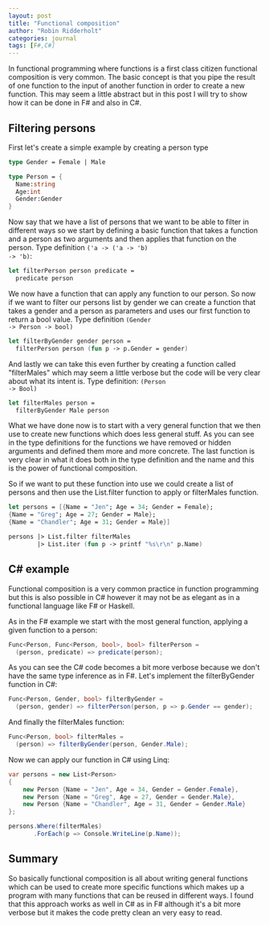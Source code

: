 ```yaml
---
layout: post
title: "Functional composition"
author: "Robin Ridderholt"
categories: journal
tags: [F#,C#]
---
```


In functional programming where functions is a first class citizen functional composition is very common. The basic concept is that you pipe the result of one function to the input of another function in order to create a new function. This may seem a little abstract but in this post I will try to show how it can be done in F# and also in C#.

## Filtering persons

First let's create a simple example by creating a person type

```fsharp
type Gender = Female | Male

type Person = {
  Name:string
  Age:int
  Gender:Gender
}
```

Now say that we have a list of persons that we want to be able to filter in different ways so we start by defining a basic function that takes a function and a person as two arguments and then applies that function on the person. Type definition <code>('a -> ('a -> 'b) -> 'b)</code>:

```fsharp
let filterPerson person predicate =
  predicate person
```

We now have a function that can apply any function to our person. So now if we want to filter our persons list by gender we can create a function that takes a gender and a person as parameters and uses our first function to return a bool value. Type definition <code>(Gender -> Person -> bool)</code>

```fsharp
let filterByGender gender person =
  filterPerson person (fun p -> p.Gender = gender)
```

And lastly we can take this even further by creating a function called "filterMales" which may seem a little verbose but the code will be very clear about what its intent is. Type definition: <code>(Person -> Bool)</code>

```fsharp
let filterMales person =
  filterByGender Male person
```

What we have done now is to start with a very general function that we then use to create new functions which does less general stuff. As you can see in the type definitions for the functions we have removed or hidden arguments and defined them more and more concrete. The last function is very clear in what it does both in the type definition and the name and this is the power of functional composition.

So if we want to put these function into use we could create a list of persons and then use the List.filter function to apply or filterMales function.

```fsharp
let persons = [{Name = "Jen"; Age = 34; Gender = Female};
{Name = "Greg"; Age = 27; Gender = Male};
{Name = "Chandler"; Age = 31; Gender = Male}]

persons |> List.filter filterMales
        |> List.iter (fun p -> printf "%s\r\n" p.Name)
```

## C# example
Functional composition is a very common practice in function programming but this is also possible in C# however it may not be as elegant as in a functional language like F# or Haskell.

As in the F# example we start with the most general function, applying a given function to a person:

```csharp
Func<Person, Func<Person, bool>, bool> filterPerson =
  (person, predicate) => predicate(person);
```

As you can see the C# code becomes a bit more verbose because we don't have the same type inference as in F#. Let's implement the filterByGender function in C#:

```csharp
Func<Person, Gender, bool> filterByGender =
  (person, gender) => filterPerson(person, p => p.Gender == gender);
```

And finally the filterMales function:

```csharp
Func<Person, bool> filterMales = 
  (person) => filterByGender(person, Gender.Male);
```

Now we can apply our function in C# using Linq:

```csharp
var persons = new List<Person>
{
    new Person {Name = "Jen", Age = 34, Gender = Gender.Female},
    new Person {Name = "Greg", Age = 27, Gender = Gender.Male},
    new Person {Name = "Chandler", Age = 31, Gender = Gender.Male}
};

persons.Where(filterMales)
       .ForEach(p => Console.WriteLine(p.Name));
```

## Summary
So basically functional composition is all about writing general functions which can be used to create more specific functions which makes up a program with many functions that can be reused in different ways. I found that this approach works as well in C# as in F# although it's a bit more verbose but it makes the code pretty clean an very easy to read.



